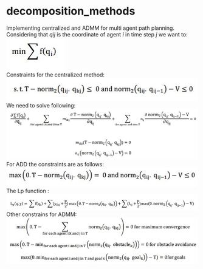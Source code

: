 # decomposition_methods
Implementing centralized and ADMM for multi agent path planning. Considering that $qij$ is the coordinate of agent $i$ in time step $j$ we want to:<br />
![](https://github.com/BanafshehKarimian/decomposition_methods/blob/main/img/main.JPG)<br />
Constraints for the centralized method:<br />
![](https://github.com/BanafshehKarimian/decomposition_methods/blob/main/img/centralized%20constraints.JPG)<br />
We need to solve following:<br />
![](https://github.com/BanafshehKarimian/decomposition_methods/blob/main/img/centralized%20system%20inequality.JPG)<br />
For ADD the constraints are as follows:<br />
![](https://github.com/BanafshehKarimian/decomposition_methods/blob/main/img/ADMM%20constraints.JPG)<br />
The Lp function : <br />
![](https://github.com/BanafshehKarimian/decomposition_methods/blob/main/img/Lp.JPG)<br />
Other constrains for ADMM:<br />
![](https://github.com/BanafshehKarimian/decomposition_methods/blob/main/img/other%20constraints%20ADMM%20format.JPG)<br />
